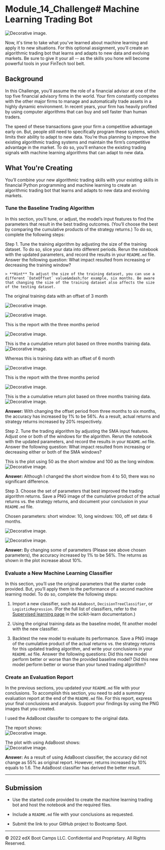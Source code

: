 # Module_14_Challenge# Machine Learning Trading Bot

![Decorative image.](Images/14-challenge-image.png)

Now, it's time to take what you've learned about machine learning and apply it to new situations. For this optional assignment, you'll create an algorithmic trading bot that learns and adapts to new data and evolving markets. Be sure to give it your all -- as the skills you hone will become powerful tools in your FinTech tool belt.

## Background

In this Challenge, you’ll assume the role of a financial advisor at one of the top five financial advisory firms in the world. Your firm constantly competes with the other major firms to manage and automatically trade assets in a highly dynamic environment. In recent years, your firm has heavily profited by using computer algorithms that can buy and sell faster than human traders.

The speed of these transactions gave your firm a competitive advantage early on. But, people still need to specifically program these systems, which limits their ability to adapt to new data. You’re thus planning to improve the existing algorithmic trading systems and maintain the firm’s competitive advantage in the market. To do so, you’ll enhance the existing trading signals with machine learning algorithms that can adapt to new data.

## What You're Creating

You’ll combine your new algorithmic trading skills with your existing skills in financial Python programming and machine learning to create an algorithmic trading bot that learns and adapts to new data and evolving markets.


### Tune the Baseline Trading Algorithm

In this section, you’ll tune, or adjust, the model’s input features to find the parameters that result in the best trading outcomes. (You’ll choose the best by comparing the cumulative products of the strategy returns.) To do so, complete the following steps:

Step 1. Tune the training algorithm by adjusting the size of the training dataset. To do so, slice your data into different periods. Rerun the notebook with the updated parameters, and record the results in your `README.md` file. Answer the following question: What impact resulted from increasing or decreasing the training window?

    > **Hint** To adjust the size of the training dataset, you can use a different `DateOffset` value&mdash;for example, six months. Be aware that changing the size of the training dataset also affects the size of the testing dataset.  


The original training data with an offset of 3 month  

![Decorative image.](Images/offset_3_window4and100.png)

![Decorative image.](Images/offset_3.png)


This is the report with the three months period  

![Decorative image.](Images/offset_3_report.png)

This is the a cumulative return plot based on three months training data.
![Decorative image.](Images/offset_3_plot.png)

Whereas this is training data with an offset of 6 month

![Decorative image.](Images/offset_6.png)

This is the report with the three months period
 
![Decorative image.](Images/offset_6_report.png)

This is the a cumulative return plot based on three months training data.
![Decorative image.](Images/offset_6_plot.png)

**Answer:** With changing the offset period from three months to six months, the accuracy has increased by 1% to be 56%. As a result, actual returns and strategy returns increased by 20% respectively.

Step 2. Tune the trading algorithm by adjusting the SMA input features. Adjust one or both of the windows for the algorithm. Rerun the notebook with the updated parameters, and record the results in your `README.md` file. Answer the following question: What impact resulted from increasing or decreasing either or both of the SMA windows?

This is the plot using 50 as the short window and 100 as the long window. 
![Decorative image.](Images/plot_window4and100.png)

**Answer:** Although I changed the short window from 4 to 50, there was no significant difference.  

Step 3. Choose the set of parameters that best improved the trading algorithm returns. Save a PNG image of the cumulative product of the actual returns vs. the strategy returns, and document your conclusion in your `README.md` file.

Chosen parameters: short window: 10, long windows: 100, off set data: 6 months.

![Decorative image.](Images/mixed_report.png)

![Decorative image.](Images/mixed_plot.png)

**Answer:** By changing some of parameters (Please see above chosen parameters), the accuracy increased by 1% to be 56%. The returns as shown in the plot increase about 10%.

### Evaluate a New Machine Learning Classifier

In this section, you’ll use the original parameters that the starter code provided. But, you’ll apply them to the performance of a second machine learning model. To do so, complete the following steps:

1. Import a new classifier, such as `AdaBoost`, `DecisionTreeClassifier`, or `LogisticRegression`. (For the full list of classifiers, refer to the [Supervised learning page](https://scikit-learn.org/stable/supervised_learning.html) in the scikit-learn documentation.)

2. Using the original training data as the baseline model, fit another model with the new classifier.

3. Backtest the new model to evaluate its performance. Save a PNG image of the cumulative product of the actual returns vs. the strategy returns for this updated trading algorithm, and write your conclusions in your `README.md` file. Answer the following questions: Did this new model perform better or worse than the provided baseline model? Did this new model perform better or worse than your tuned trading algorithm?

### Create an Evaluation Report

In the previous sections, you updated your `README.md` file with your conclusions. To accomplish this section, you need to add a summary evaluation report at the end of the `README.md` file. For this report, express your final conclusions and analysis. Support your findings by using the PNG images that you created.

I used the AdaBoost classifer to compare to the original data.

The report shows:  
![Decorative image.](Images/offset_3_adaboost_report.png)

The plot with using AdaBoost shows:  
![Decorative image.](Images/offset_3_adaboost_plot.png)

**Answer:** As a result of using AdaBoost classifier, the accuracy did not change as 55% as original report. However, returns increased by 10% equals to 1.6. The AdaBoost classifier has derived the better result.  

---

## Submission

* Use the started code provided to create the machine learning trading bot and host the notebook and the required files.

* Include a `README.md` file with your conclusions as requested.

* Submit the link to your GitHub project to Bootcamp Spot.

---

© 2022 edX Boot Camps LLC. Confidential and Proprietary. All Rights Reserved.